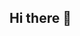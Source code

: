 ## Hi there 👋

<!--
**sarar00/sarar00** is a ✨ _special_ ✨ repository because its `README.md` (this file) appears on your GitHub profile.

Here are some ideas to get you started:

- 🔭 I’m currently working on ... web development
- 🌱 I’m currently learning ... html
- 👯 I’m looking to collaborate on ...
- 🤔 I’m looking for help with ... web development
- 💬 Ask me about ...
- 📫 How to reach me: ...
- 😄 Pronouns: ...she/her
- ⚡ Fun fact: ...
-->
